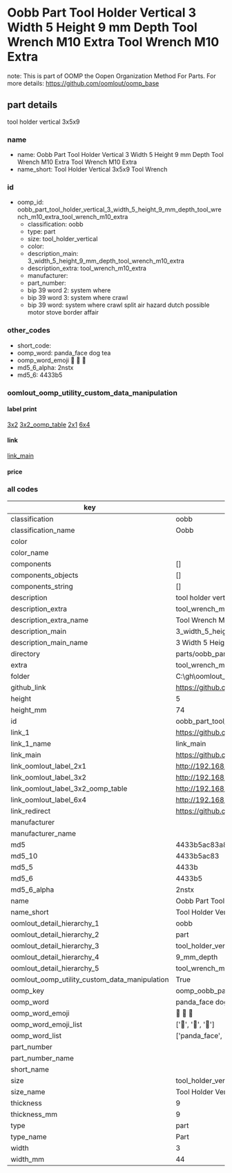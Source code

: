 # Oobb Part Tool Holder Vertical 3 Width 5 Height 9 mm Depth Tool Wrench M10 Extra Tool Wrench M10 Extra  

note: This is part of OOMP the Oopen Organization Method For Parts. For more details: https://github.com/oomlout/oomp_base

##  part details
  



tool holder vertical 3x5x9



### name
* name: Oobb Part Tool Holder Vertical 3 Width 5 Height 9 mm Depth Tool Wrench M10 Extra Tool Wrench M10 Extra
* name_short: Tool Holder Vertical 3x5x9 Tool Wrench
### id
* oomp_id: oobb_part_tool_holder_vertical_3_width_5_height_9_mm_depth_tool_wrench_m10_extra_tool_wrench_m10_extra
  * classification: oobb
  * type: part
  * size: tool_holder_vertical
  * color: 
  * description_main: 3_width_5_height_9_mm_depth_tool_wrench_m10_extra
  * description_extra: tool_wrench_m10_extra
  * manufacturer: 
  * part_number: 
  * bip 39 word 2: system where
  * bip 39 word 3: system where crawl
  * bip 39 word: system where crawl split air hazard dutch possible motor stove border affair

### other_codes
* short_code: 
* oomp_word: panda_face dog tea
* oomp_word_emoji :panda_face: :dog: :tea:
* md5_6_alpha: 2nstx
* md5_6: 4433b5






### oomlout_oomp_utility_custom_data_manipulation
#### label print
[3x2](http://192.168.1.245:1112/?label=oomp%202nstx)
[3x2_oomp_table](http://192.168.1.108:1112/?label=oomp%202nstx)
[2x1](http://192.168.1.242:1112/?label=oomp%202nstx)
[6x4](http://192.168.1.55:1112/?label=oomp%202nstx)    

#### link

[link_main](https://github.com/oomlout/oomlout_oobb_version_4_generated_parts/tree/main/navigation_oomp/oobb/part/tool_holder_vertical/3_width_5_height_9_mm_depth_tool_wrench_m10_extra/tool_wrench_m10_extra/part)                              

#### price







### all codes 
| key | value |  
| --- | --- |  
| classification | oobb |  
| classification_name | Oobb |  
| color |  |  
| color_name |  |  
| components | [] |  
| components_objects | [] |  
| components_string | [] |  
| description | tool holder vertical 3x5x9 |  
| description_extra | tool_wrench_m10_extra |  
| description_extra_name | Tool Wrench M10 Extra |  
| description_main | 3_width_5_height_9_mm_depth_tool_wrench_m10_extra |  
| description_main_name | 3 Width 5 Height 9 mm Depth Tool Wrench M10 Extra |  
| directory | parts/oobb_part_tool_holder_vertical_3_width_5_height_9_mm_depth_tool_wrench_m10_extra_tool_wrench_m10_extra |  
| extra | tool_wrench_m10 |  
| folder | C:\gh\oomlout_oobb_version_4_generated_parts\parts\oobb_part_tool_holder_vertical_3_width_5_height_9_mm_depth_tool_wrench_m10_extra_tool_wrench_m10_extra |  
| github_link | https://github.com/oomlout/oomlout_oomp_part_src/tree/main/parts/oobb_part_tool_holder_vertical_3_width_5_height_9_mm_depth_tool_wrench_m10_extra_tool_wrench_m10_extra |  
| height | 5 |  
| height_mm | 74 |  
| id | oobb_part_tool_holder_vertical_3_width_5_height_9_mm_depth_tool_wrench_m10_extra_tool_wrench_m10_extra |  
| link_1 | https://github.com/oomlout/oomlout_oobb_version_4_generated_parts/tree/main/navigation_oomp/oobb/part/tool_holder_vertical/3_width_5_height_9_mm_depth_tool_wrench_m10_extra/tool_wrench_m10_extra/part |  
| link_1_name | link_main |  
| link_main | https://github.com/oomlout/oomlout_oobb_version_4_generated_parts/tree/main/navigation_oomp/oobb/part/tool_holder_vertical/3_width_5_height_9_mm_depth_tool_wrench_m10_extra/tool_wrench_m10_extra/part |  
| link_oomlout_label_2x1 | http://192.168.1.242:1112/?label=oomp%202nstx |  
| link_oomlout_label_3x2 | http://192.168.1.245:1112/?label=oomp%202nstx |  
| link_oomlout_label_3x2_oomp_table | http://192.168.1.108:1112/?label=oomp%202nstx |  
| link_oomlout_label_6x4 | http://192.168.1.55:1112/?label=oomp%202nstx |  
| link_redirect | https://github.com/oomlout/oomlout_oobb_version_4_generated_parts/tree/main/parts/oobb_tool_holder_vertical_03_05_09_ex_tool_wrench_m10 |  
| manufacturer |  |  
| manufacturer_name |  |  
| md5 | 4433b5ac83a8888da782bd22657e96e6 |  
| md5_10 | 4433b5ac83 |  
| md5_5 | 4433b |  
| md5_6 | 4433b5 |  
| md5_6_alpha | 2nstx |  
| name | Oobb Part Tool Holder Vertical 3 Width 5 Height 9 mm Depth Tool Wrench M10 Extra Tool Wrench M10 Extra |  
| name_short | Tool Holder Vertical 3x5x9 Tool Wrench |  
| oomlout_detail_hierarchy_1 | oobb |  
| oomlout_detail_hierarchy_2 | part |  
| oomlout_detail_hierarchy_3 | tool_holder_vertical |  
| oomlout_detail_hierarchy_4 | 9_mm_depth |  
| oomlout_detail_hierarchy_5 | tool_wrench_m10_extra |  
| oomlout_oomp_utility_custom_data_manipulation | True |  
| oomp_key | oomp_oobb_part_tool_holder_vertical_3_width_5_height_9_mm_depth_tool_wrench_m10_extra_tool_wrench_m10_extra |  
| oomp_word | panda_face dog tea |  
| oomp_word_emoji | :panda_face: :dog: :tea: |  
| oomp_word_emoji_list | [':panda_face:', ':dog:', ':tea:'] |  
| oomp_word_list | ['panda_face', 'dog', 'tea'] |  
| part_number |  |  
| part_number_name |  |  
| short_name |  |  
| size | tool_holder_vertical |  
| size_name | Tool Holder Vertical |  
| thickness | 9 |  
| thickness_mm | 9 |  
| type | part |  
| type_name | Part |  
| width | 3 |  
| width_mm | 44 |  
